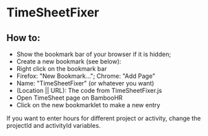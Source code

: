 # TimeSheetFixer

## How to:

* Show the bookmark bar of your browser if it is hidden;
* Create a new bookmark (see below): 
 * Right click on the bookmark bar
 * Firefox: "New Bookmark..."; Chrome: "Add Page"
 * Name: "TimeSheetFixer" (or whatever you want)
 * (Location || URL): The code from TimeSheetFixer.js
* Open TimeSheet page on BambooHR
* Click on the new bookmarklet to make a new entry

If you want to enter hours for different project or activity, change the projectId and activityId variables. 

